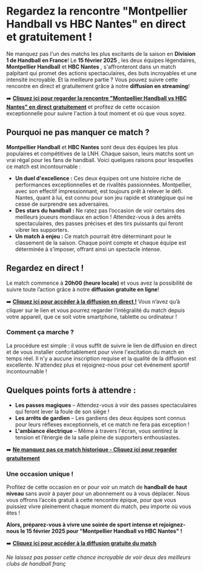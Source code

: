# Regardez la rencontre "Montpellier Handball vs HBC Nantes" en direct et gratuitement !

Ne manquez pas l'un des matchs les plus excitants de la saison en **Division 1 de Handball en France**! Le **15 février 2025** , les deux équipes légendaires, **Montpellier Handball** et **HBC Nantes** , s'affronteront dans un match palpitant qui promet des actions spectaculaires, des buts incroyables et une intensité incroyable. Et la meilleure partie ? Vous pouvez suivre cette rencontre en direct et gratuitement grâce à notre **diffusion en streaming**!

➡️ **[Cliquez ici pour regarder la rencontre "Montpellier Handball vs HBC Nantes" en direct gratuitement](https://tinyurl.com/livestreamfreeo?st=Montpellier+Handball+vs+HBC+Nantes&si=ghc)** et profitez de cette occasion exceptionnelle pour suivre l'action à tout moment et où que vous soyez.

## Pourquoi ne pas manquer ce match ?

**Montpellier Handball** et **HBC Nantes** sont deux des équipes les plus populaires et compétitives de la LNH. Chaque saison, leurs matchs sont un vrai régal pour les fans de handball. Voici quelques raisons pour lesquelles ce match est incontournable :

- **Un duel d'excellence :** Ces deux équipes ont une histoire riche de performances exceptionnelles et de rivalités passionnées. Montpellier, avec son effectif impressionnant, est toujours prêt à relever le défi. Nantes, quant à lui, est connu pour son jeu rapide et stratégique qui ne cesse de surprendre ses adversaires.
- **Des stars du handball :** Ne ratez pas l’occasion de voir certains des meilleurs joueurs mondiaux en action ! Attendez-vous à des arrêts spectaculaires, des passes précises et des tirs puissants qui feront vibrer les supporters.
- **Un match à enjeu :** Ce match pourrait être déterminant pour le classement de la saison. Chaque point compte et chaque équipe est déterminée à s’imposer, offrant ainsi un spectacle intense.

## Regardez en direct !

Le match commence à **20h00 (heure locale)** et vous avez la possibilité de suivre toute l’action grâce à notre **diffusion gratuite en ligne**!

➡️ **[Cliquez ici pour accéder à la diffusion en direct !](https://tinyurl.com/livestreamfreeo?st=Montpellier+Handball+vs+HBC+Nantes&si=ghc)** Vous n’avez qu’à cliquer sur le lien et vous pourrez regarder l’intégralité du match depuis votre appareil, que ce soit votre smartphone, tablette ou ordinateur !

### Comment ça marche ?

La procédure est simple : il vous suffit de suivre le lien de diffusion en direct et de vous installer confortablement pour vivre l'excitation du match en temps réel. Il n'y a aucune inscription requise et la qualité de la diffusion est excellente. N'attendez plus et rejoignez-nous pour cet événement sportif incontournable !

## Quelques points forts à attendre :

- **Les passes magiques** – Attendez-vous à voir des passes spectaculaires qui feront lever la foule de son siège !
- **Les arrêts de gardien** – Les gardiens des deux équipes sont connus pour leurs réflexes exceptionnels, et ce match ne fera pas exception !
- **L'ambiance électrique** – Même à travers l'écran, vous sentirez la tension et l’énergie de la salle pleine de supporters enthousiastes.

➡️ **[Ne manquez pas ce match historique - Cliquez ici pour regarder gratuitement](https://tinyurl.com/livestreamfreeo?st=Montpellier+Handball+vs+HBC+Nantes&si=ghc)**

### Une occasion unique !

Profitez de cette occasion en or pour voir un match de **handball de haut niveau** sans avoir à payer pour un abonnement ou à vous déplacer. Nous vous offrons l’accès gratuit à cette rencontre épique, pour que vous puissiez vivre pleinement chaque moment du match, peu importe où vous êtes !

**Alors, préparez-vous à vivre une soirée de sport intense et rejoignez-nous le 15 février 2025 pour "Montpellier Handball vs HBC Nantes" !**

➡️ **[Cliquez ici pour accéder à la diffusion gratuite du match](https://tinyurl.com/livestreamfreeo?st=Montpellier+Handball+vs+HBC+Nantes&si=ghc)**

_Ne laissez pas passer cette chance incroyable de voir deux des meilleurs clubs de handball franç_
